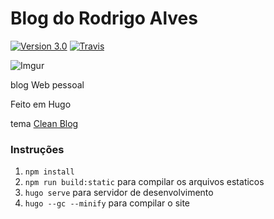 # Blog do Rodrigo Alves
[![Version 3.0](https://img.shields.io/badge/version-3.0-blue.svg)](http://github.com/Rodrigo54/rodrigoalves.me)
[![Travis](https://img.shields.io/travis/Rodrigo54/rodrigoalves.me.svg)](https://travis-ci.org/Rodrigo54/rodrigoalves.me)

![Imgur](https://i.imgur.com/YelUeVn.png)

blog Web pessoal

Feito em Hugo

tema [Clean Blog](https://github.com/blackrockdigital/startbootstrap-clean-blog/)

### Instruções

  1. `npm install`
  1. `npm run build:static` para compilar os  arquivos estaticos
  1. `hugo serve` para servidor de desenvolvimento
  1. `hugo --gc --minify` para compilar o site
